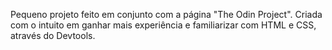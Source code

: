 Pequeno projeto feito em conjunto com a página "The Odin Project".
Criada com o intuito em ganhar mais experiência e familiarizar com HTML e CSS, através do Devtools.
